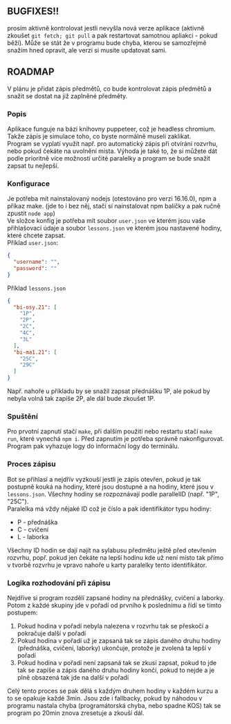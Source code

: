 ## BUGFIXES!!
prosím aktivně kontrolovat jestli nevyšla nová verze aplikace (aktivně zkoušet `git fetch; git pull` a pak restartovat samotnou apliakci - pokud běží). Může se stát že v programu bude chyba, kterou se samozřejmě snažím hned opravit, ale verzi si musíte updatovat sami.

## ROADMAP
V plánu je přidat zápis předmětů, co bude kontrolovat zápis předmětů a snažit se dostat na již zaplněné předměty.

### Popis
Aplikace funguje na bázi knihovny puppeteer, což je headless chromium. Takže zápis je simulace toho, co byste normálně museli zaklikat.<br>
Program se vyplatí využít např. pro automatický zápis při otvírání rozvrhu, nebo pokud čekáte na uvolnění místa. Výhoda je také to, že si můžete dát podle prioritně více možností určité paralelky a program se bude snažit zapsat tu nejlepší.
### Konfigurace
Je potřeba mít nainstalovaný nodejs (otestováno pro verzi 16.16.0), npm a příkaz make. (jde to i bez něj, stačí si nainstalovat npm balíčky a pak ručně zpustit `node app`)<br>
Ve složce konfig je potřeba mít soubor `user.json` ve kterém jsou vaše přihlašovací údaje a soubor `lessons.json` ve kterém jsou nastavené hodiny, které chcete zapsat.<br>
Příklad `user.json`:<br>
```json
{
  "username": "",
  "password": ""
}
```
Příklad `lessons.json`
```json
{
  "bi-osy.21": [
    "1P",
    "2P",
    "2C",
    "4C",
    "3L"
  ],
  "bi-ma1.21": [
    "25C",
    "29C"
  ]
}
```
Např. nahoře u příkladu by se snažil zapsat přednášku 1P, ale pokud by nebyla volná tak zapíše 2P, ale dál bude zkoušet 1P.
### Spuštění
Pro prvotní zapnutí stačí `make`, při dalším použití nebo restartu stačí `make run`, které vynechá `npm i`. Před zapnutím je potřeba správně nakonfigurovat. Program pak vyhazuje logy do informační logy do terminálu.
### Proces zápisu
Bot se přihlasí a nejdřív vyzkouší jestli je zápis otevřen, pokud je tak postupně kouká na hodiny, které jsou dostupné a na hodiny, které jsou v `lessons.json`. Všechny hodiny se rozpoznávají podle parallelID (např. "1P", "25C").<br>
Paralelka má vždy nějaké ID což je číslo a pak identifikátor typu hodiny:
- P - přednáška
- C - cvičení
- L - laborka

Všechny ID hodin se dají najít na sylabusu předmětu ještě před otevřením rozvrhu, popř. pokud jen čekáte na lepší hodinu kde už není místo tak přímo v tvorbě rozvrhu je vpravo nahoře u karty paralelky tento identifikátor.
### Logika rozhodování při zápisu
Nejdříve si program rozdělí zapsané hodiny na přednášky, cvičení a laborky. Potom z každé skupiny jde v pořadí od prvního k poslednímu a řídí se tímto postupem:
1. Pokud hodina v pořadí nebyla nalezena v rozvrhu tak se přeskočí a pokračuje další v pořadí
2. Pokud hodina v pořadí už je zapsaná tak se zápis daného druhu hodiny (přednáška, cvičení, laborky) ukončuje, protože je zvolená ta lepší v pořadí
3. Pokud hodina v pořadí není zapsaná tak se zkusí zapsat, pokud to jde tak se zapíše a zápis daného druhu hodiny končí, pokud to nejde a je plně obsazená tak jde na další v pořadí

Celý tento proces se pak dělá s každým druhem hodiny v každém kurzu a to se opakuje každé 3min. Jsou zde i fallbacky, pokud by náhodou v programu nastala chyba (programátorská chyba, nebo spadne KOS) tak se program po 20min znova zresetuje a zkouší dál.
